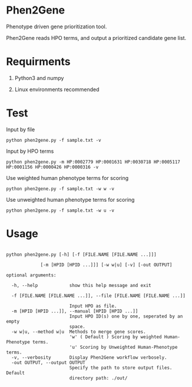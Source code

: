 # Phen2Gene
Phenotype driven gene prioritization tool. 

Phen2Gene reads HPO terms, and output a prioritized candidate gene list.

# Requirments
1. Python3 and numpy

2. Linux environments recommended

# Test

Input by file
```
python phen2gene.py -f sample.txt -v
```

Input by HPO terms
```
python phen2gene.py -m HP:0002779 HP:0001631 HP:0030718 HP:0005117 HP:0001156 HP:0000426 HP:0000316 -v
```

Use weighted human phenotype terms for scoring
```
python phen2gene.py -f sample.txt -w w -v
```

Use unweighted human phenotype terms for scoring
```
python phen2gene.py -f sample.txt -w u -v
```

# Usage

```

python phen2gene.py [-h] [-f [FILE.NAME [FILE.NAME ...]]]

             [-m [HPID [HPID ...]]] [-w w|u] [-v] [-out OUTPUT]
             
optional arguments:

  -h, --help            show this help message and exit
  
  -f [FILE.NAME [FILE.NAME ...]], --file [FILE.NAME [FILE.NAME ...]]

                        Input HPO as file.
  -m [HPID [HPID ...]], --manual [HPID [HPID ...]]
                        Input HPO ID(s) one by one, seperated by an empty
                        space.
  -w w|u, --method w|u  Methods to merge gene scores. 
                        'w' ( Default ) Scoring by weighted Human-Phenotype terms.
                        'u' Scoring by Unweighted Human-Phenotype terms.
  -v, --verbosity       Display Phen2Gene workflow verbosely.
  -out OUTPUT, --output OUTPUT
                        Specify the path to store output files. Default
                        directory path: ./out/
```
